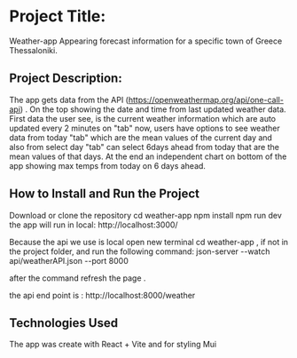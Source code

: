# Project Title:

Weather-app
Appearing forecast information for a specific town of Greece Thessaloniki.

## Project Description:

The app gets data from the API (https://openweathermap.org/api/one-call-api) .
On the top showing the date and time from last updated weather data.
First data the user see, is the current weather information which are auto updated every 2 minutes on "tab" now,
users have options to see weather data from today "tab" which are the mean values of the current day and also from select day "tab" can select 6days ahead from today that are the mean values of that days.
At the end an independent chart on bottom of the app showing max temps from today on 6 days ahead.

## How to Install and Run the Project

Download or clone the repository
cd weather-app
npm install
npm run dev
the app will run in local: http://localhost:3000/

Because the api we use is local
open new terminal cd weather-app , if not in the project folder,
and run the following command:
json-server --watch api/weatherAPI.json --port 8000

after the command refresh the page .

the api end point is : http://localhost:8000/weather

## Technologies Used

The app was create with React + Vite and for styling Mui
